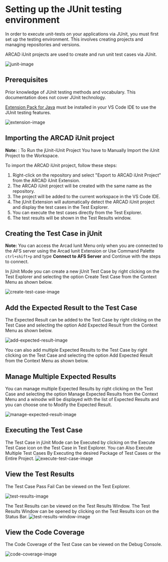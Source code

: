 # Setting up the JUnit testing environment 
In order to execute unit-tests on your applications via JUnit, you must first set up the testing
environment. This involves creating projects and managing repositories and versions.

ARCAD iUnit projects are used to create and run unit test cases via JUnit.

![junit-image](../media/junit.png)

## Prerequisites
Prior knowledge of JUnit testing methods and vocabulary. This documentation does not cover JUnit
technology.

[Extension Pack for Java](https://marketplace.visualstudio.com/items?itemName=vscjava.vscode-java-pack) must be installed in your VS Code IDE to use the JUnit testing features.

![extension-image](../media/extension-pack-for-java.png)


## Importing the ARCAD iUnit project

**Note:** : To Run the jUnit-iUnit Project You have to Manually Import the iUnit Project to the Workspace.

To import the ARCAD iUnit project, follow these steps:

1. Right-click on the repository and select "Export to ARCAD iUnit Project" from the ARCAD iUnit Extension.
2. The ARCAD iUnit project will be created with the same name as the repository.
3. The project will be added to the current workspace in the VS Code IDE.
4. The jUnit Extension will automatically detect the ARCAD iUnit project and display the test cases in the Test Explorer.
5. You can execute the test cases directly from the Test Explorer.
6. The test results will be shown in the Test Results window.

## Creating the Test Case in jUnit

**Note:** You can access the Arcad Iunit Menu only when you are connected to the AFS server using the Arcad Iunit Extension or Use Command Palette ` ctrl+shift+p ` and type **Connect to AFS Server** and Continue with the steps to connect.

In jUnit Mode you can create a new jUnit Test Case by right clicking on the Test Explorer and selecting the option Create Test Case from the Context Menu as shown below.

![create-test-case-image](../media/junit-create-test-case.png)

## Add the Expected Result to the Test Case

The Expected Result can be added to the Test Case by right clicking on the Test Case and selecting the option Add Expected Result from the Context Menu as shown below.

![add-expected-result-image](../media/junit-add-expected-result.png)

You can also add multiple Expected Results to the Test Case by right clicking on the Test Case and selecting the option Add Expected Result from the Context Menu as shown below.

## Manage Multiple Expected Results

You can manage multiple Expected Results by right clicking on the Test Case and selecting the option Manage Expected Results from the Context Menu and a winodw will be displayed with the list of Expected Results and you can choose one to Modify the Expected Result.

![manage-expected-result-image](../media/junit-manage-expected-result.png)


## Executing the Test Case

The Test Case in jUnit Mode can be Executed by clicking on the Execute Test Case icon on the Test Case in Test Explorer. You can Also Execute Multiple Test Cases By Executing the desired Package of Test Cases or the Entire Project.
![execute-test-case-image](../media/junit-execute-test-case.png)

## View the Test Results

The Test Case Pass Fail Can be viewed on the Test Explorer.

![test-results-image](../media/junit-test-results.png)

The Test Results can be viewed on the Test Results Window. The Test Results Window can be opened by clicking on the Test Results icon on the Status Bar.
![test-results-window-image](../media/junit-test-results-window.png)

## View the Code Coverage

The Code Coverage of the Test Case can be viewed on the Debug Console.

![code-coverage-image](../media/junit-code-coverage.png)









